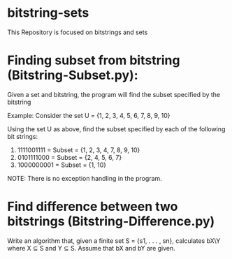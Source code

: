 # bitstring-sets
This Repository is focused on bitstrings and sets 


# Finding subset from bitstring (Bitstring-Subset.py):
Given a set and bitstring, the program will find the subset specified by the bitstring

Example:
Consider the set U = {1, 2, 3, 4, 5, 6, 7, 8, 9, 10}

Using the set U as above, find the subset specified by each
of the following bit strings:
1. 1111001111 = Subset = {1, 2, 3, 4, 7, 8, 9, 10}
2. 0101111000 = Subset = {2, 4, 5, 6, 7}
3. 1000000001 = Subset = {1, 10}

NOTE: There is no exception handling in the program.

# Find difference between two bitstrings (Bitstring-Difference.py)
Write an algorithm that, given a finite set S = {s1, . . . , sn}, calculates
bX\Y where X ⊆ S and Y ⊆ S. Assume that bX and bY are given.
